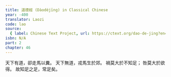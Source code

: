 ```yaml
---
title: 道德經 (Dàodéjīng) in Classical Chinese
year: -400
translator: Laozi
code: lao
source:
  { label: Chinese Text Project, url: https://ctext.org/dao-de-jing?en=off }
isbn: N/A
part: 2
chapter: 46
---
```


天下有道，卻走馬以糞。
天下無道，戎馬生於郊。
禍莫大於不知足；
咎莫大於欲得。
故知足之足，常足矣。
